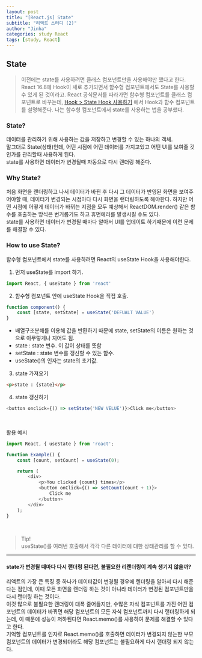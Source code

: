 ```yaml
---
layout: post
title: "[React.js] State"
subtitle: "리액트 스터디 (2)"
author: "Jinha"
categories: study React
tags: [study, React]
---
```


## State
> 이전에는 state를 사용하려면 클래스 컴포넌트만을 사용해야만 했다고 한다.
> React 16.8에 Hook이 새로 추가되면서 함수형 컴포넌트에서도 State를 사용할 수 있게 된 것이라고.
> React 공식문서를 따라가면 함수형 컴포넌트를 클래스 컴포넌트로 바꾸는데, [Hook > State Hook 사용하기](https://ko.reactjs.org/docs/hooks-state.html) 에서 Hook과 함수 컴포넌트를 설명해준다.
> 나는 함수형 컴포넌트에서 state를 사용하는 법을 공부했다.
### State?
데이터를 관리하기 위해 사용하는 값을 저장하고 변경할 수 있는 하나의 객체.   
말그대로 State(상태)인데, 어떤 시점에 어떤 데이터를 가지고있고 어떤 UI를 보여줄 것인가를 관리할때 사용하게 된다.   
state를 사용하면 데이터가 변경될때 자동으로 다시 랜더링 해준다. 

### Why State?

처음 화면을 랜더링하고 나서 데이터가 바뀐 후 다시 그 데이터가 반영된 화면을 보여주어야할 때, 데이터가 변경되는 시점마다 다시 화면을 랜더링하도록 해야한다.
하지만 어떤 시점에 어떻게 데이터가 바뀌는 지점을 모두 예상해서 ReactDOM.render() 같은 함수를 호출하는 방식은 번거롭기도 하고 휴먼에러를 발생시킬 수도 있다.   
state를 사용하면 데이터가 변경될 때마다 알아서 UI를 업데이트 하기때문에 이런 문제를 해결할 수 있다.

### How to use State?
함수형 컴포넌트에서 state를 사용하려면 React의 useState Hook을 사용해야한다.

1. 먼저 useState를 import 하기. 
```javascript
import React, { useState } from 'react'
```

2. 함수형 컴포넌트 안에 useState Hook을 직접 호출.
```javascript
function component() {
    const [state, setState] = useState('DEFUALT VALUE')
}
```
- 배열구조분해를 이용해 값을 반환하기 때문에 state, setState의 이름은 원하는 것으로 아무렇게나 지어도 됨.
- state : state 변수. 이 값이 상태를 뜻함
- setState : state 변수를 갱신할 수 있는 함수.
- useState()의 인자는 state의 초기값. 

3. state 가져오기
```HTML
<p>state : {state}</p>
```

4. state 갱신하기
```javascript
<button onclick={() => setState('NEW VELUE')}>Click me</button>
```

<br />

활용 예시
```javascript
import React, { useState } from 'react';

function Example() {
    const [count, setCount] = useState(0);

    return (
        <div>
            <p>You clicked {count} times</p>
            <button onClick={() => setCount(count + 1)}>
                Click me
            </button>
        </div>
    );
}
```

<br />

> Tip!  
> useState()를 여러번 호출해서 각각 다른 데이터에 대한 상태관리를 할 수 있다.

***

#### state가 변경될 때마다 다시 랜더링 된다면, 불필요한 리랜더링이 계속 생기지 않을까?
리액트의 가장 큰 특징 중 하나가 데이터값이 변경될 경우에 렌더링을 알아서 다시 해준다는 점인데, 이때 모든 화면을 랜더링 하는 것이 아니라 데이터가 변경된 컴포넌트만을 다시 랜더링 하는 것이다.   
이것 많으로 불필요한 랜더링이 대폭 줄어들지만, 수많은 자식 컴포넌트를 가진 어떤 컴포넌트의 데이터가 바뀌면 해당 컴포넌트의 모든 자식 컴포넌트까지 다시 랜더링하게 되는데, 이 때문에 성능이 저하된다면 React.memo()를 사용하여 문제를 해결할 수 있다고 한다.   
기억할 컴포넌트를 인자로 React.memo()를 호출하면 데이터가 변경되지 않는한 부모 컴포넌트의 데이터가 변경되더라도 해당 컴포넌트는 불필요하게 다시 랜더링 되지 않는다.
